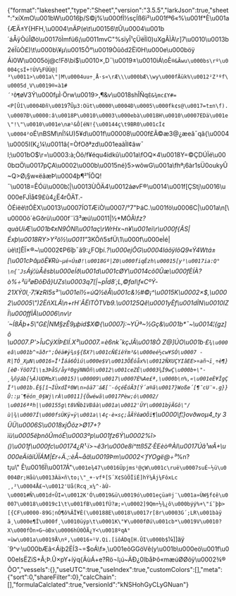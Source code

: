 {"format":"lakesheet","type":"Sheet","version":"3.5.5","larkJson":true,"sheet":"xíXmO\u001bW\u0016þ/S©j%\u000fÌ½sçÍß6ì²\u001fª6«%\u001f*È\u001a{ÆÄ±Y{HFH,\u0004\nÄP(e\t\u00156\tÛ\u0004\u001b´áÅÿÒúÎØò\u0017öÌmfü6¡\u0011mvC\"%sïyÎ¹çÜëÏî0)uXgÂÌÀ\r]7\u0010\u0013b2éÏûÒ£)\t\u000b\\¥µ\u0015Õ°\u0019Òûôd2Ëï0H\u000e\u000böÿ Áì0W\u0005öj@c!Fð\bí$\u0010×,D¯\u0019±\u0010iÁ\\oÈ`®&Ãwu\u000bs\rº\u0004çsÍ+!ÚV¼FÚÙ@|³\u0011>\u001a\"|M\u0004uu÷¸Å·s«\rÆ\\\u000bÆ\\wy\u000fÄük%\u0012²Z³ºf\u0005d¸V\u0019®«à1#´³Ò¶`øV3Ý\u000fµÌ·Örw\u0019>,¶&v\u0018shÎÑq`È&¾mc£Y#=<P[Ûî\u0004Ðñ\u0019`?`Ûµ3:Oüt\u0000\u0004Ð\u0005\u000fk¢s@\u0017=t±n\f).\u0007Ð\u0000:â\u0018P\u0010\u0003\u000ebà\u0018H\u0010\u0007EDä\u001e\"!\"\u0010\u001e\næ¹&Ô[éN!{\u00144ç\t9BR0\u001cÌ¢\u0004²`oÉ\nBSM\nÍ¼U)5¥d\u001f\u00008\u000f£Ã©æ3@¿æeâ¯qã{\u0004\u0005I(K¿¼\u0011â{=ÒfOðªzd\u001eaãÌI¢âw¯l;\u001bO$\r=\u0003:à;Òô/f¥équ4idkû\u001a\fOQ×4\u0018Y=©ÇDÚÏé\u000b¤Ö\u0017pÇA\u0002\u000b\u0015né}5>wõwG\u001a\fhª¡6àr1sÜ0oukyÛ~Q>Ø¡§w«ëãæÞ\u0004þ¶²¹ÍÕQ­!¯\u0018=ÊÓü\u000b¦|\u0013ÙÕÄ4\u0012áøvF®\u0014\u001f[ÇStj\u0016\u000eFJÌå¢9£û4¿Ë4rÔÄT.­ÒÉiëè\tÓÈX\u0013\u0007ÍOTÆïÒ\u0007/°7\"ÞáC.\u001fò\u0006C|\u001a\n[\u0000õ´èGðrü­\u000f¨ï3³æú\u0011|½*MÓÂ\f_z?quàUiÆ\u001b¢xN9ÒNî\u001aç\rWrHx¬n¥\u001eì\r\u000f{ÃS|Éxþ\u0018RY>Y²ö½\u0011\"_3KÕñ5sfÜ\\1\u000f\u000eÌé|ùè\t]ÊÏ×®~\u0002¢P6îþ¯ã9:¿FOþí._?\u000ejÔG\u0004láõÿlõQ9«Ý4Wtá±[\u001cÞâµöË¥Rù`~µé¤Ú±Ø!\u0018Gº|Z0\u000fiqÊzh\u00015[y³\u0017ia­:Q°\n{¯Js`Áý¦ùÅêsb\u000eÍð\u001d\u001cØY\u0014cõ0Ûæ\u000fÈÍÀ?ò%÷²ü²øÐõÐå}UZs\u0003q7[|~pÎd8´;L,©faI\f«CºÝ­21XÝ0l¸·7¦¥zRI5s³'\u001eî½=úQ½ëÅ\u001c&½#©¡^\u0015K\u0002×$,\u0002\u0005\")2ËñXLÃ\n+rH`ÂËlTÒTVb9.\u00125Qê\u0001yÈf\u001dÌN\u0010lZÏ\u000ffÌÃ\u0006\nv\r´~Í8Âþ+5\"G£|NM§zÊ9µþid$X©{\u0007j:~YÜª~½Gç&\u001b*¯~\u0014¦{gz]ô \u0007.P'>ÎuCýXÍÞ£lÍ.X³\u0007.=è6nk¯kçJÂ\u0018Ò Z@]ÚO\u001b·£`¾\u000eâ\u001b^¤ãðr°;Óéä#ÿ¾s§{ßX?\u001cÑÉíêÝm³&\u000eé½cw¥SÓ\u0007 ­R|TÓ_XµN\u0016»Ï¹Îáá6Óìú\u000e$V\u0013ÕÊóåx%\u0012ÑXUÇYIâEE>¤añ¬ï¸÷è¶}[èØ·ÝôO7Í\\±3ÞåS/åyº0g­ýNNÒñ\u0012\u001ceZÊ\u0003¾Í9wÇ\u000b+\"-¸¾ñýáb[½À)UDM±X\u0015)\u00009\u0017\u0007È%Ae£ª,\u000b\n%,«\u001eÈ¥ÎgÇÏ­³\u001b.Ê§[î¬ÍÜxd­Ïº0W\n»ôä7¨áÆ[¨-óçéÊóÃ3[Ý´a®ã\u0017}Woße´[¶¯cU¨¤.g}}Û::µ¯¶ëón_0§Wj\rÀ\u0011­]{Öwéwã\u0017Pèw;ó\u0002/ \u0016ªªh|\u00155g\t8VÑb1VÐâà\u001a\u0012'ÜY\u0001bÿÃGô\"/ù|¾\u0007Í\u000fsÙKÿ¤ÿ\u001a\\4ç·è×sç;åÃÝêæOÕï¶`\u0000\f¦}ovðwoµ4_ty 3 ÜÜ\u0006S\u0018xjÔõz>Ø17+?ïù\u0005ëþnõÛmóÉ\u0003ºp\u001fz6Ý\u0002%î>()\u001f\u000fc\u00174¿R¹·ï>¬ê3r\u000e8í^ttß5Z·ÈEèò®ÀI\u0017Úã¹wÃ+\u000eÄíâiÚÏÁM|£r÷Ä­.;:èÅ~åä\u0019Þm\u0002<´fYOgë@÷³_%n?t¡u\\\" Ê\u0016Ï\u0017Á\"`\u001e¾47\u0016Üpjms¹@çW\u001c\ruë\u0007suÉ~½ü\u0004Ør;Håù\u0013Àä×ñ\to¡\"_+·vfª[S´X¢SûÖÎïÉ]hÝ¼Âj¼FôxLc¸,²\u0004Å£¬\u0012'Uå(Rcq¸x¼^·àÙ­\u0001#Ñ\u001d÷ÛI=\u0012K'Ó\u0019&ü\u0019ó\u001eçüa®j¨\u001a»ÙW§f¢ê\u0007\u0018\u0019c1\t\u001fB\u001fÚ?æ;»\u0002]9Qm÷½¾¿ô\u000býý%+\"í¯þþ>[{CF\u0000-89G¦nÓ¶ô%ÂÏ¥È(\u00188E\u0018\u0017r[8r\u0003G´;LR\u001bàÿ ã¸\u000e¶Î\u000f¸\u0010üýp\t\u0001K\"¥\u000fØú\u001cb*\u0019V\u0010?X\u000fÒn¤G~òÐx\u0006hÚ0ÒÃ¿Y<\u0018ºqA°¤ùw\u001a\u0019Å\nº,\u0016¤¹V.Qi.[ïôÁDq[H.ÛI\u000b$`¼]]äÿ´9^v·\u000bÆã<Áiþ2ËÍ3¬=$oÁ\f»¸\u001eõGGöVê(y\u001b\u000eö\u001f\u000eIs­ËZiS+Â;Þ.Û×pY+íýq{ÄùÁ+e?Rö¬I¡ú~ÄÐ¿0lbåÞô«mæúØØõÿ\u0002¾®ÕO","vessels":{},"useUTC":true,"useIndex":true,"customColors":[],"meta":{"sort":0,"shareFilter":0},"calcChain":[],"formulaCalclated":true,"versionId":"kNSHohGyCLyGNuan"}